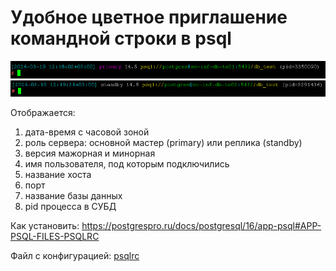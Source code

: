 # Удобное цветное приглашение командной строки в psql

![psqlrc primary](psqlrc.primary.png)
![psqlrc standby](psqlrc.standby.png)

Отображается:
1. дата-время с часовой зоной
1. роль сервера: основной мастер (primary) или реплика (standby)
1. версия мажорная и минорная
1. имя пользователя, под которым подключились
1. название хоста
1. порт
1. название базы данных
1. pid процесса в СУБД

Как установить: https://postgrespro.ru/docs/postgresql/16/app-psql#APP-PSQL-FILES-PSQLRC

Файл с конфигурацией: [psqlrc](psqlrc)